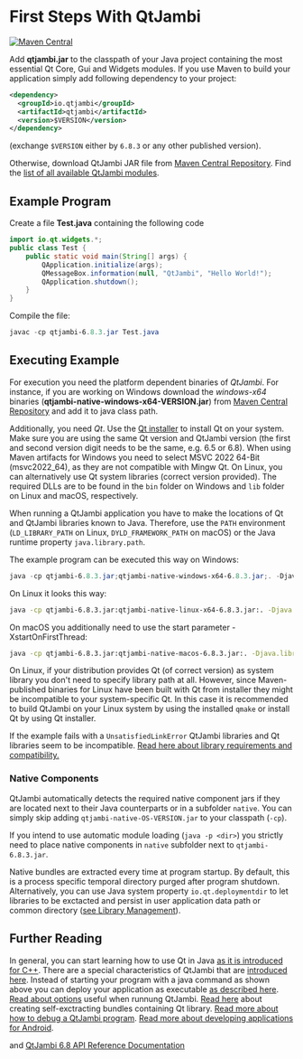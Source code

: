 # First Steps With QtJambi

[![Maven Central](https://maven-badges.herokuapp.com/maven-central/io.qtjambi/qtjambi/badge.svg)](https://search.maven.org/artifact/io.qtjambi/qtjambi)

Add **qtjambi.jar** to the classpath of your Java project containing the most 
essential Qt Core, Gui and Widgets modules. If you use Maven to build your application simply add following dependency
to your project:

```xml
<dependency>
  <groupId>io.qtjambi</groupId>
  <artifactId>qtjambi</artifactId>
  <version>$VERSION</version>
</dependency>
```
(exchange `$VERSION` either by `6.8.3` or any other published version).

Otherwise, download QtJambi JAR file from [Maven Central Repository](https://search.maven.org/artifact/io.qtjambi/qtjambi/).
Find the [list of all available QtJambi modules](www/Modules.md).

## Example Program

Create a file **Test.java** containing the following code

``` java
import io.qt.widgets.*;
public class Test {
    public static void main(String[] args) {
        QApplication.initialize(args);
        QMessageBox.information(null, "QtJambi", "Hello World!");
        QApplication.shutdown();
    }
}
```

Compile the file:

``` powershell
javac -cp qtjambi-6.8.3.jar Test.java
```

## Executing Example

For execution you need the platform dependent binaries of *QtJambi*. 
For instance, if you are working on Windows download the *windows-x64* binaries (**qtjambi-native-windows-x64-VERSION.jar**)
from [Maven Central Repository](https://search.maven.org/artifact/io.qtjambi/qtjambi-native-windows-x64/) and add it to java class path. 

Additionally, you need *Qt*. Use the [Qt installer](https://www.qt.io/download-qt-installer) to install Qt on your system.
Make sure you are using the same Qt version and QtJambi version (the first and second version digit needs to be the same, e.g. 6.5 or 6.8).
When using Maven artifacts for Windows you need to select MSVC 2022 64-Bit (msvc2022_64), as they are not compatible with Mingw Qt.
On Linux, you can alternatively use Qt system libraries (correct version provided).
The required DLLs are to be found in the `bin` folder on Windows and `lib` folder on Linux and macOS, respectively. 

When running a QtJambi application you have to make the locations of Qt
and QtJambi libraries known to Java. Therefore, use the `PATH`
environment (`LD_LIBRARY_PATH` on Linux, `DYLD_FRAMEWORK_PATH` on macOS) or the Java runtime property `java.library.path`.

The example program can be executed this way on Windows:

``` powershell
java -cp qtjambi-6.8.3.jar;qtjambi-native-windows-x64-6.8.3.jar;. -Djava.library.path=C:\Qt\6.8.3\msvc2022_64\bin Test
```

On Linux it looks this way:

``` bash
java -cp qtjambi-6.8.3.jar:qtjambi-native-linux-x64-6.8.3.jar:. -Djava.library.path=<path to>/Qt/6.8.3/gcc_64/lib Test
```

On macOS you additionally need to use the start parameter -XstartOnFirstThread:

``` bash
java -cp qtjambi-6.8.3.jar:qtjambi-native-macos-6.8.3.jar:. -Djava.library.path=<path to>/Qt/6.8.3/macos/lib -XstartOnFirstThread Test
```

On Linux, if your distribution provides Qt (of correct version) as system library you don't need to specify library path at all.
However, since Maven-published binaries for Linux have been built with Qt from installer they might be incompatible to your system-specific Qt.
In this case it is recommended to build QtJambi on your Linux system by using the installed `qmake` or install Qt by using Qt installer.

If the example fails with a `UnsatisfiedLinkError` QtJambi libraries and Qt libraries seem to be incompatible.
[Read here about library requirements and compatibility.](www/Modules.md)

### Native Components

QtJambi automatically detects the required native component jars if they are located next to their Java counterparts or in a subfolder `native`.
You can simply skip adding `qtjambi-native-OS-VERSION.jar` to your classpath (`-cp`).

If you intend to use automatic module loading (`java -p <dir>`) you strictly need to place native components in `native` subfolder next to `qtjambi-6.8.3.jar`.

Native bundles are extracted every time at program startup. By default, this is a process specific temporal directory purged after program shutdown.
Alternatively, you can use Java system property `io.qt.deploymentdir` to let libraries to be exctacted and persist in user 
application data path or common directory ([see Library Management](Options.md#library-management)).

## Further Reading

In general, you can start learning how to use Qt in Java [as it is introduced for C++](https://doc.qt.io/qt/gettingstarted.html#create-your-first-applications).
There are a special characteristics of QtJambi that are [introduced here](Characteristics-of-QtJambi.md).
Instead of starting your program with a java command as shown above you can deploy your
application as executable [as described here](How-to-deploy-QtJambi-applications.md).
[Read about options](Options.md) useful when runnung QtJambi.
[Read here](How-to-bundle-Qt-libraries.md) about creating self-exctracting bundles containing Qt library.
[Read more about how to debug a QtJambi program](How-to-debug.md).
[Read more about developing applications for Android](Android.md).

and [QtJambi 6.8 API Reference
Documentation](https://doc.qtjambi.io/6.8/)
